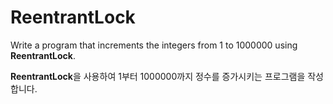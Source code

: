 # ReentrantLock

Write a program that increments the integers from 1 to 1000000 using **ReentrantLock**.

**ReentrantLock**을 사용하여 1부터 1000000까지 정수를 증가시키는 프로그램을 작성합니다.
